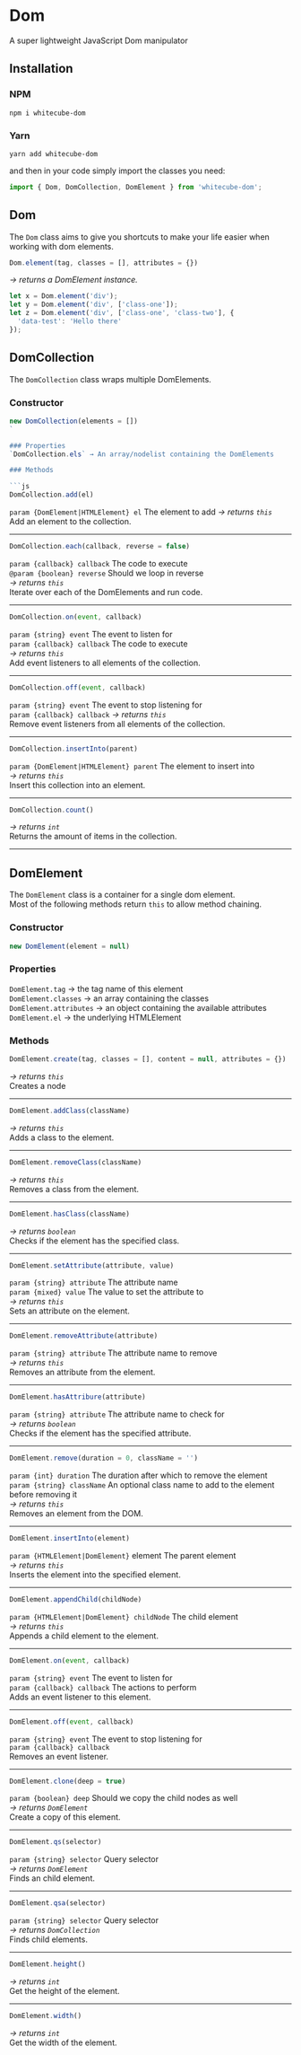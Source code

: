 # Dom

A super lightweight JavaScript Dom manipulator

## Installation

### NPM
`npm i whitecube-dom`

### Yarn
`yarn add whitecube-dom`

and then in your code simply import the classes you need:

```js
import { Dom, DomCollection, DomElement } from 'whitecube-dom';
```


## Dom
The `Dom` class aims to give you shortcuts to make your life easier when working with dom elements.
```js 
Dom.element(tag, classes = [], attributes = {})
```
*→ returns a DomElement instance.*  
```js
let x = Dom.element('div');
let y = Dom.element('div', ['class-one']);
let z = Dom.element('div', ['class-one', 'class-two'], { 
  'data-test': 'Hello there'
});
```

## DomCollection
The `DomCollection` class wraps multiple DomElements.


### Constructor
```js 
new DomCollection(elements = [])
`

### Properties
`DomCollection.els` → An array/nodelist containing the DomElements

### Methods

```js 
DomCollection.add(el)
```
`param {DomElement|HTMLElement} el` The element to add
*→ returns `this`*  
Add an element to the collection.

---

```js 
DomCollection.each(callback, reverse = false)
```
`param {callback} callback` The code to execute  
`@param {boolean} reverse` Should we loop in reverse  
*→ returns `this`*  
Iterate over each of the DomElements and run code.

---

```js 
DomCollection.on(event, callback)
```
`param {string} event` The event to listen for  
`param {callback} callback` The code to execute  
*→ returns `this`*  
Add event listeners to all elements of the collection.

---

```js 
DomCollection.off(event, callback)
```
`param {string} event` The event to stop listening for  
`param {callback} callback`
*→ returns `this`*  
Remove event listeners from all elements of the collection.

---

```js 
DomCollection.insertInto(parent)
```
`param {DomElement|HTMLElement} parent` The element to insert into  
*→ returns `this`*  
Insert this collection into an element.

---

```js 
DomCollection.count()
```
*→ returns `int`*  
Returns the amount of items in the collection.

---

## DomElement
The `DomElement` class is a container for a single dom element.  
Most of the following methods return `this` to allow method chaining.  

### Constructor
```js 
new DomElement(element = null)
```

### Properties
`DomElement.tag` → the tag name of this element  
`DomElement.classes` → an array containing the classes  
`DomElement.attributes` → an object containing the available attributes  
`DomElement.el` → the underlying HTMLElement

### Methods

```js 
DomElement.create(tag, classes = [], content = null, attributes = {})
```
*→ returns `this`*  
Creates a node

---

```js 
DomElement.addClass(className)
```
*→ returns `this`*  
Adds a class to the element.

---

```js 
DomElement.removeClass(className)
```
*→ returns `this`*  
Removes a class from the element.

---

```js 
DomElement.hasClass(className)
```
*→ returns `boolean`*  
Checks if the element has the specified class.

---

```js 
DomElement.setAttribute(attribute, value)
```
`param {string} attribute` The attribute name  
`param {mixed} value` The value to set the attribute to  
*→ returns `this`*  
Sets an attribute on the element.

---

```js 
DomElement.removeAttribute(attribute)
```
`param {string} attribute` The attribute name to remove  
*→ returns `this`*  
Removes an attribute from the element.

---

```js 
DomElement.hasAttribure(attribute)
```
`param {string} attribute` The attribute name to check for  
*→ returns `boolean`*  
Checks if the element has the specified attribute.

---

```js 
DomElement.remove(duration = 0, className = '')
```
`param {int} duration` The duration after which to remove the element  
`param {string} className` An optional class name to add to the element before removing it  
*→ returns `this`*  
Removes an element from the DOM.

---

```js 
DomElement.insertInto(element)
```
`param {HTMLElement|DomElement}` element The parent element  
*→ returns `this`*  
Inserts the element into the specified element.

---

```js 
DomElement.appendChild(childNode)
```
`param {HTMLElement|DomElement} childNode` The child element  
*→ returns `this`*  
Appends a child element to the element.

---

```js 
DomElement.on(event, callback)
```
`param {string} event` The event to listen for  
`param {callback} callback` The actions to perform  
Adds an event listener to this element.

---

```js 
DomElement.off(event, callback)
```
`param {string} event` The event to stop listening for  
`param {callback} callback`  
Removes an event listener.

---

```js 
DomElement.clone(deep = true)
```
`param {boolean} deep` Should we copy the child nodes as well  
*→ returns `DomElement`*  
Create a copy of this element.

---

```js 
DomElement.qs(selector)
```
`param {string} selector` Query selector  
*→ returns `DomElement`*  
Finds an child element.

---

```js 
DomElement.qsa(selector)
```
`param {string} selector` Query selector  
*→ returns `DomCollection`*  
Finds child elements.

---

```js 
DomElement.height()
```
*→ returns `int`*  
Get the height of the element.

---

```js 
DomElement.width()
```
*→ returns `int`*  
Get the width of the element.

